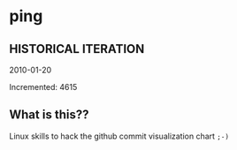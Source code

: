 # ping

## HISTORICAL ITERATION
2010-01-20

Incremented: 4615

## What is this?? 
Linux skills to hack the github commit visualization chart `;-)`

